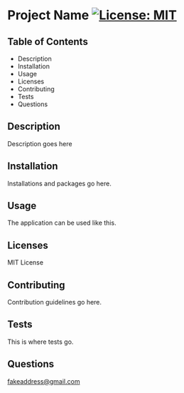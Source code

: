 # Project Name [![License: MIT](https://img.shields.io/badge/License-MIT-yellow.svg)](https://opensource.org/licenses/MIT)

## Table of Contents
- Description
- Installation
- Usage
- Licenses
- Contributing
- Tests
- Questions

## Description
Description goes here

## Installation
Installations and packages go here.

## Usage
The application can be used like this.

## Licenses
MIT License

## Contributing
Contribution guidelines go here.

## Tests
This is where tests go.

## Questions
fakeaddress@gmail.com